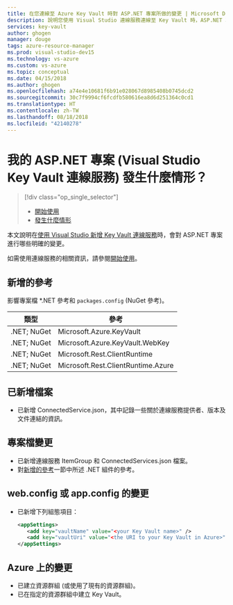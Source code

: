 ```yaml
---
title: 在您連線至 Azure Key Vault 時對 ASP.NET 專案所做的變更 | Microsoft Docs
description: 說明您使用 Visual Studio 連線服務連線至 Key Vault 時，ASP.NET 專案會發生什麼情形。
services: key-vault
author: ghogen
manager: douge
tags: azure-resource-manager
ms.prod: visual-studio-dev15
ms.technology: vs-azure
ms.custom: vs-azure
ms.topic: conceptual
ms.date: 04/15/2018
ms.author: ghogen
ms.openlocfilehash: a74e4e10681f6b91e028067d8985408b0745dcd2
ms.sourcegitcommit: 30c7f9994cf6fcdfb580616ea8d6d251364c0cd1
ms.translationtype: HT
ms.contentlocale: zh-TW
ms.lasthandoff: 08/18/2018
ms.locfileid: "42140278"
---
```

# <a name="what-happened-to-my-aspnet-project-visual-studio-key-vault-connected-service"></a>我的 ASP.NET 專案 (Visual Studio Key Vault 連線服務) 發生什麼情形？

> [!div class="op_single_selector"]
> - [開始使用](vs-key-vault-aspnet-get-started.md)
> - [發生什麼情形](vs-key-vault-aspnet-what-happened.md)

本文說明在[使用 Visual Studio 新增 Key Vault 連線服務](vs-key-vault-add-connected-service.md)時，會對 ASP.NET 專案進行哪些明確的變更。

如需使用連線服務的相關資訊，請參閱[開始使用](vs-key-vault-aspnet-get-started.md)。

## <a name="added-references"></a>新增的參考

影響專案檔 *.NET 參考和 `packages.config` (NuGet 參考)。

| 類型 | 參考 |
| --- | --- |
| .NET; NuGet | Microsoft.Azure.KeyVault |
| .NET; NuGet | Microsoft.Azure.KeyVault.WebKey |
| .NET; NuGet | Microsoft.Rest.ClientRuntime |
| .NET; NuGet | Microsoft.Rest.ClientRuntime.Azure |

## <a name="added-files"></a>已新增檔案

- 已新增 ConnectedService.json，其中記錄一些關於連線服務提供者、版本及文件連結的資訊。

## <a name="project-file-changes"></a>專案檔變更

- 已新增連線服務 ItemGroup 和 ConnectedServices.json 檔案。
- 對[新增的參考](#added-references)一節中所述 .NET 組件的參考。

## <a name="webconfig-or-appconfig-changes"></a>web.config 或 app.config 的變更

- 已新增下列組態項目：

    ```xml
    <appSettings>
       <add key="vaultName" value="<your Key Vault name>" />
       <add key="vaultUri" value="<the URI to your Key Vault in Azure>" />
    </appSettings>
    ```

## <a name="changes-on-azure"></a>Azure 上的變更

- 已建立資源群組 (或使用了現有的資源群組)。
- 已在指定的資源群組中建立 Key Vault。

